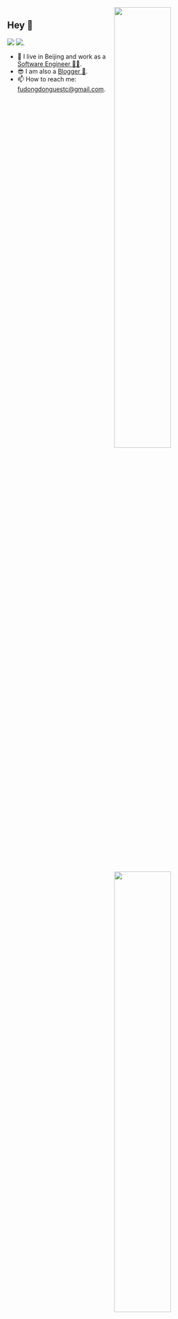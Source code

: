 <img align="right" width="51%" src="https://github-readme-stats.vercel.app/api?username=yihuaxiang&title_color=eb1f6a&icon_color=999&text_color=999999&bg_color=0,27282200,0000000F&show_icons=true&hide_border=true">

<img align='right' width='51%' src="https://github-readme-stats.vercel.app/api/top-langs/?username=yihuaxiang&hide=html,java,jupyter%20notebook,css&layout=compact&card_width=495&title_color=eb1f6a&icon_color=e28905&text_color=999999&bg_color=0,27282200,0000000F&hide_border=true">


## Hey 👋


[![](https://img.shields.io/badge/dynamic/json?label=%E5%BE%AE%E5%8D%9A%E5%85%B3%E6%B3%A8&query=%24.data.totalSubs&url=https%3A%2F%2Fapi.spencerwoo.com%2Fsubstats%2F%3Fsource%3Dweibo%26queryKey%3D2558497932&labelColor=e71f19&color=040000&logo=sina-weibo&longCache=true)](https://weibo.com/u/2558497932)
[![](https://img.shields.io/badge/dynamic/json?color=000000&label=GitHub&query=%24.data.totalSubs&suffix=%20followers&url=https%3A%2F%2Fapi.spencerwoo.com%2Fsubstats%2F%3Fsource%3Dgithub%26queryKey%3Dyihuaxiang)](https://github.com/yihuaxiang).

- 🔭 I live in Beijing and work as a [Software Engineer 👨‍💻](). 
- 😎 I am also a [Blogger 📝](https://fudongdong.com).
- 📫 How to reach me: fudongdonguestc@gmail.com.

